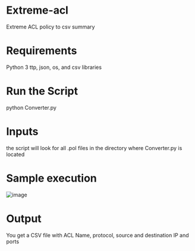 # Extreme-acl
Extreme ACL policy to csv summary

# Requirements
Python 3
ttp, json, os, and csv libraries

# Run the Script
python Converter.py

# Inputs
the script will look for all .pol files in the directory where Converter.py is located

# Sample execution
![image](https://user-images.githubusercontent.com/80859980/128266085-ce2bf116-feb2-40c1-91d2-552808a53ce7.png)


# Output
You get a CSV file with ACL Name, protocol, source and destination IP and ports
